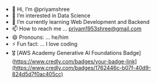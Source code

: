 - 👋 Hi, I’m @priyamshree
- 👀 I’m interested in Data Science
- 🌱 I’m currently learning Web Development and Backend
- 📫 How to reach me ... priyam1953shree@gmail.com
- 😄 Pronouns: ... he/him
- ⚡ Fun fact: ... I love coding
- 🎖️ [AWS Academy Generative AI Foundations Badge](https://www.credly.com/badges/your-badge-link](https://www.credly.com/badges/1762446c-b07f-40d9-824d5d7f0ac405cc)

<!---
priyamshree/priyamshree is a ✨ special ✨ repository because its `README.md` (this file) appears on your GitHub profile.
You can click the Preview link to take a look at your changes.
--->
